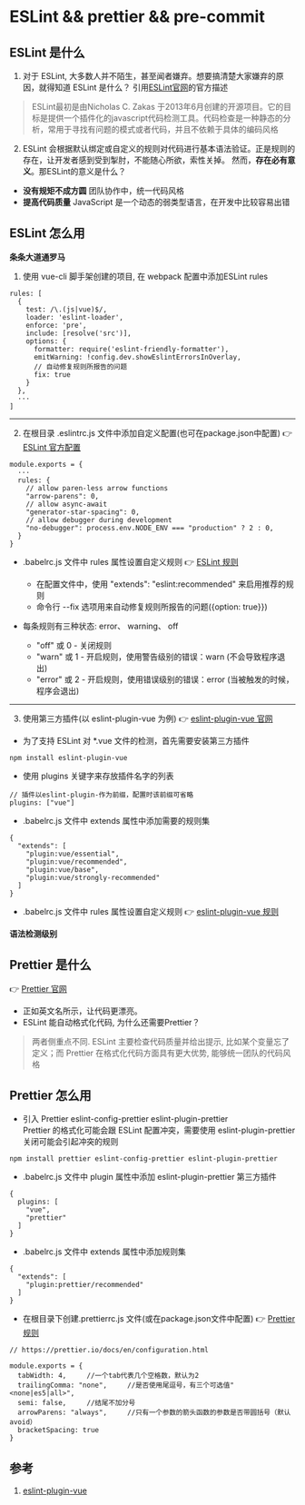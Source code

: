 # ESLint && prettier && pre-commit

## ESLint 是什么
1. 对于 ESLint, 大多数人并不陌生，甚至闻者嫌弃。想要搞清楚大家嫌弃的原因，就得知道 ESLint 是什么？ 引用[ESLint官网](https://cn.eslint.org/)的官方描述

> ESLint最初是由Nicholas C. Zakas 于2013年6月创建的开源项目。它的目标是提供一个插件化的javascript代码检测工具。代码检查是一种静态的分析，常用于寻找有问题的模式或者代码，并且不依赖于具体的编码风格

2. ESLint 会根据默认绑定或自定义的规则对代码进行基本语法验证。正是规则的存在，让开发者感到受到掣肘，不能随心所欲，索性关掉。 然而，**存在必有意义**。那ESLint的意义是什么？
- **没有规矩不成方圆**  团队协作中，统一代码风格
- **提高代码质量**  JavaScript 是一个动态的弱类型语言，在开发中比较容易出错

## ESLint 怎么用
**条条大道通罗马**

1. 使用 vue-cli 脚手架创建的项目, 在 webpack 配置中添加ESLint rules
```
rules: [
  {
    test: /\.(js|vue)$/,
    loader: 'eslint-loader',
    enforce: 'pre',
    include: [resolve('src')],
    options: {
      formatter: require('eslint-friendly-formatter'),
      emitWarning: !config.dev.showEslintErrorsInOverlay,
      // 自动修复规则所报告的问题
      fix: true
    }
  },
  ···
]
```
***

2. 在根目录 .eslintrc.js 文件中添加自定义配置(也可在package.json中配置)     👉 [ESLint 官方配置](http://eslint.cn/docs/user-guide/configuring)
```
module.exports = {
  ···
  rules: {
    // allow paren-less arrow functions
    "arrow-parens": 0,
    // allow async-await
    "generator-star-spacing": 0,
    // allow debugger during development
    "no-debugger": process.env.NODE_ENV === "production" ? 2 : 0,
  }
}
```
- .babelrc.js 文件中 rules 属性设置自定义规则     👉 [ESLint 规则](http://eslint.cn/docs/rules/)
  - 在配置文件中，使用 "extends": "eslint:recommended" 来启用推荐的规则
  - 命令行 --fix 选项用来自动修复规则所报告的问题({option: true}})

- 每条规则有三种状态: error、 warning、 off
  - "off" 或 0 - 关闭规则
  - "warn" 或 1 - 开启规则，使用警告级别的错误：warn (不会导致程序退出)
  - "error" 或 2 - 开启规则，使用错误级别的错误：error (当被触发的时候，程序会退出)

***

3. 使用第三方插件(以 eslint-plugin-vue 为例)     👉 [eslint-plugin-vue 官网](http://eslint.cn/docs/user-guide/configuring)

- 为了支持 ESLint 对 *.vue 文件的检测，首先需要安装第三方插件
```
npm install eslint-plugin-vue
```

- 使用 plugins 关键字来存放插件名字的列表
```
// 插件以eslint-plugin-作为前缀，配置时该前缀可省略
plugins: ["vue"]
```

- .babelrc.js 文件中 extends 属性中添加需要的规则集
```
{
  "extends": [
    "plugin:vue/essential",
    "plugin:vue/recommended",
    "plugin:vue/base",
    "plugin:vue/strongly-recommended"
  ]
}
```

- .babelrc.js 文件中 rules 属性设置自定义规则     👉 [eslint-plugin-vue 规则](https://github.com/vuejs/eslint-plugin-vue/blob/master/docs/rules/README.md) 

**语法检测级别**


## Prettier 是什么   
👉 [Prettier 官网](https://cn.eslint.org/)  
- 正如英文名所示，让代码更漂亮。
- ESLint 能自动格式化代码, 为什么还需要Prettier？ 
> 两者侧重点不同. ESLint 主要检查代码质量并给出提示, 比如某个变量忘了定义；而 Prettier 在格式化代码方面具有更大优势, 能够统一团队的代码风格

## Prettier 怎么用
-  引入 Prettier  eslint-config-prettier  eslint-plugin-prettier  
Prettier 的格式化可能会跟 ESLint 配置冲突，需要使用 eslint-plugin-prettier 关闭可能会引起冲突的规则
```
npm install prettier eslint-config-prettier eslint-plugin-prettier
```

- .babelrc.js 文件中 plugin 属性中添加 eslint-plugin-prettier 第三方插件
```
{
  plugins: [
    "vue",
    "prettier"
  ]
}
```

- .babelrc.js 文件中 extends 属性中添加规则集
```
{
  "extends": [
    "plugin:prettier/recommended"
  ]
}
```

- 在根目录下创建.prettierrc.js 文件(或在package.json文件中配置)     👉 [Prettier 规则](https://prettier.io/docs/en/options.html)  
```
// https://prettier.io/docs/en/configuration.html

module.exports = {
  tabWidth: 4,     //一个tab代表几个空格数，默认为2
  trailingComma: "none",     //是否使用尾逗号，有三个可选值"<none|es5|all>",
  semi: false,     //结尾不加分号
  arrowParens: "always",     //只有一个参数的箭头函数的参数是否带圆括号（默认avoid）
  bracketSpacing: true
}
```

## 参考
1. [eslint-plugin-vue](https://vuejs.github.io/eslint-plugin-vue/user-guide/#faq)